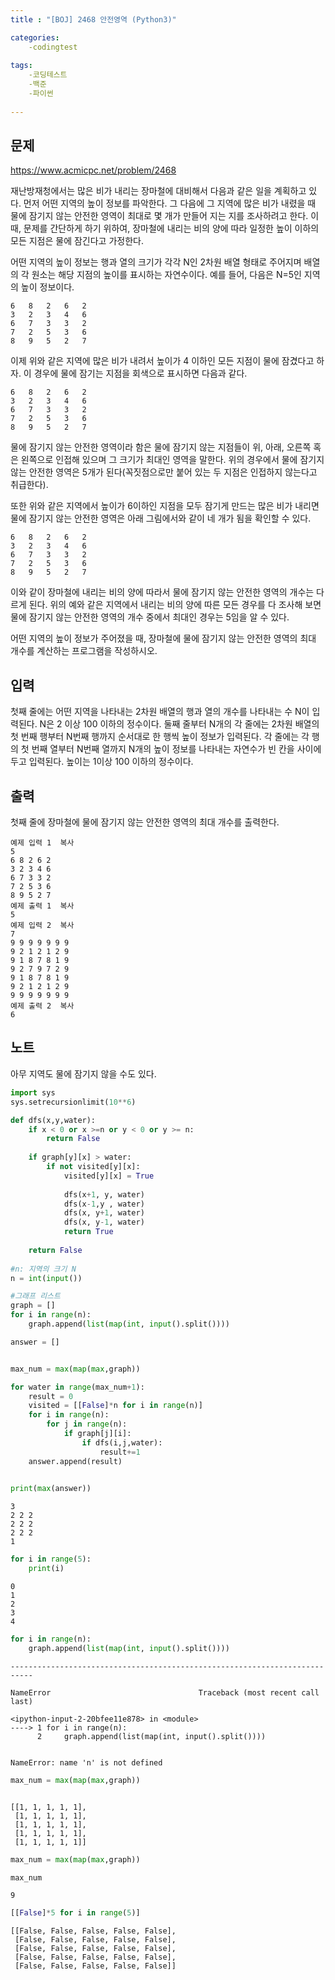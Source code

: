 ```yaml
---
title : "[BOJ] 2468 안전영역 (Python3)"

categories:
    -codingtest
    
tags:
    -코딩테스트
    -백준
    -파이썬
    
---
```

## 문제

https://www.acmicpc.net/problem/2468

재난방재청에서는 많은 비가 내리는 장마철에 대비해서 다음과 같은 일을 계획하고 있다. 먼저 어떤 지역의 높이 정보를 파악한다. 그 다음에 그 지역에 많은 비가 내렸을 때 물에 잠기지 않는 안전한 영역이 최대로 몇 개가 만들어 지는 지를 조사하려고 한다. 이때, 문제를 간단하게 하기 위하여, 장마철에 내리는 비의 양에 따라 일정한 높이 이하의 모든 지점은 물에 잠긴다고 가정한다.

어떤 지역의 높이 정보는 행과 열의 크기가 각각 N인 2차원 배열 형태로 주어지며 배열의 각 원소는 해당 지점의 높이를 표시하는 자연수이다. 예를 들어, 다음은 N=5인 지역의 높이 정보이다.
```
6	8	2	6	2
3	2	3	4	6
6	7	3	3	2
7	2	5	3	6
8	9	5	2	7
```
이제 위와 같은 지역에 많은 비가 내려서 높이가 4 이하인 모든 지점이 물에 잠겼다고 하자. 이 경우에 물에 잠기는 지점을 회색으로 표시하면 다음과 같다. 
```
6	8	2	6	2
3	2	3	4	6
6	7	3	3	2
7	2	5	3	6
8	9	5	2	7
```
물에 잠기지 않는 안전한 영역이라 함은 물에 잠기지 않는 지점들이 위, 아래, 오른쪽 혹은 왼쪽으로 인접해 있으며 그 크기가 최대인 영역을 말한다. 위의 경우에서 물에 잠기지 않는 안전한 영역은 5개가 된다(꼭짓점으로만 붙어 있는 두 지점은 인접하지 않는다고 취급한다). 

또한 위와 같은 지역에서 높이가 6이하인 지점을 모두 잠기게 만드는 많은 비가 내리면 물에 잠기지 않는 안전한 영역은 아래 그림에서와 같이 네 개가 됨을 확인할 수 있다. 
```
6	8	2	6	2
3	2	3	4	6
6	7	3	3	2
7	2	5	3	6
8	9	5	2	7
```
이와 같이 장마철에 내리는 비의 양에 따라서 물에 잠기지 않는 안전한 영역의 개수는 다르게 된다. 위의 예와 같은 지역에서 내리는 비의 양에 따른 모든 경우를 다 조사해 보면 물에 잠기지 않는 안전한 영역의 개수 중에서 최대인 경우는 5임을 알 수 있다. 

어떤 지역의 높이 정보가 주어졌을 때, 장마철에 물에 잠기지 않는 안전한 영역의 최대 개수를 계산하는 프로그램을 작성하시오. 

## 입력
첫째 줄에는 어떤 지역을 나타내는 2차원 배열의 행과 열의 개수를 나타내는 수 N이 입력된다. N은 2 이상 100 이하의 정수이다. 둘째 줄부터 N개의 각 줄에는 2차원 배열의 첫 번째 행부터 N번째 행까지 순서대로 한 행씩 높이 정보가 입력된다. 각 줄에는 각 행의 첫 번째 열부터 N번째 열까지 N개의 높이 정보를 나타내는 자연수가 빈 칸을 사이에 두고 입력된다. 높이는 1이상 100 이하의 정수이다.

## 출력
첫째 줄에 장마철에 물에 잠기지 않는 안전한 영역의 최대 개수를 출력한다.

```
예제 입력 1  복사
5
6 8 2 6 2
3 2 3 4 6
6 7 3 3 2
7 2 5 3 6
8 9 5 2 7
예제 출력 1  복사
5
예제 입력 2  복사
7
9 9 9 9 9 9 9
9 2 1 2 1 2 9
9 1 8 7 8 1 9
9 2 7 9 7 2 9
9 1 8 7 8 1 9
9 2 1 2 1 2 9
9 9 9 9 9 9 9
예제 출력 2  복사
6
```
## 노트
아무 지역도 물에 잠기지 않을 수도 있다.


```python
import sys
sys.setrecursionlimit(10**6)

def dfs(x,y,water):
    if x < 0 or x >=n or y < 0 or y >= n:
        return False
    
    if graph[y][x] > water:
        if not visited[y][x]:
            visited[y][x] = True
        
            dfs(x+1, y, water)
            dfs(x-1,y , water)
            dfs(x, y+1, water)
            dfs(x, y-1, water)
            return True
        
    return False
    
#n: 지역의 크기 N
n = int(input())

#그래프 리스트
graph = []
for i in range(n):
    graph.append(list(map(int, input().split())))

answer = []


max_num = max(map(max,graph))

for water in range(max_num+1):
    result = 0
    visited = [[False]*n for i in range(n)]
    for i in range(n):
        for j in range(n):
            if graph[j][i]:
                if dfs(i,j,water):
                    result+=1
    answer.append(result)
        

print(max(answer))

```

    3
    2 2 2
    2 2 2
    2 2 2
    1



```python
for i in range(5):
    print(i)
```

    0
    1
    2
    3
    4



```python
for i in range(n):
    graph.append(list(map(int, input().split())))
```


    ---------------------------------------------------------------------------

    NameError                                 Traceback (most recent call last)

    <ipython-input-2-20bfee11e878> in <module>
    ----> 1 for i in range(n):
          2     graph.append(list(map(int, input().split())))


    NameError: name 'n' is not defined



```python
max_num = max(map(max,graph))
```


```python

```




    [[1, 1, 1, 1, 1],
     [1, 1, 1, 1, 1],
     [1, 1, 1, 1, 1],
     [1, 1, 1, 1, 1],
     [1, 1, 1, 1, 1]]




```python
max_num = max(map(max,graph))
```


```python
max_num
```




    9




```python
[[False]*5 for i in range(5)]
```




    [[False, False, False, False, False],
     [False, False, False, False, False],
     [False, False, False, False, False],
     [False, False, False, False, False],
     [False, False, False, False, False]]




```python

```
